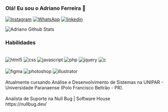 ### Olá! Eu sou o Adriano Ferreira 👋

[![Instagram](https://img.shields.io/badge/Instagram-E4405F?style=for-the-badge&logo=instagram&logoColor=white)](https://instagram.com/adriano.hfs)
[![WhatsApp](https://img.shields.io/badge/WhatsApp-25D366?style=for-the-badge&logo=whatsapp&logoColor=white)](https://wa.me/5519933006668)
[![linkedin](https://img.shields.io/badge/LinkedIn-0077B5?style=for-the-badge&logo=linkedin&logoColor=white)](https://www.linkedin.com/in/adriano-ferreira-524311191/)

![Adriano Github Stats](https://github-readme-stats.vercel.app/api?username=adeferreira&show_icons=true&theme=radical)

### Habilidades

<div style="display: inline_block"> <br>
         <img align="center" alt="html5" src="https://img.shields.io/badge/HTML5-E34F26?style=for-the-badge&logo=html5&logoColor=white">
         <img align="center" alt="css" src="https://img.shields.io/badge/CSS3-1572B6?style=for-the-badge&logo=css3&logoColor=white">
         <img align="center" alt="javascript" src="https://img.shields.io/badge/JavaScript-F7DF1E?style=for-the-badge&logo=javascript&logoColor=black">
         <img align="center" alt="php" src="https://img.shields.io/badge/PHP-777BB4?style=for-the-badge&logo=php&logoColor=white">
         <img align="center" alt="jquery" src="https://img.shields.io/badge/jQuery-0769AD?style=for-the-badge&logo=jquery&logoColor=white">
         <img align="center" alt="c" src="https://img.shields.io/badge/C-00599C?style=for-the-badge&logo=c&logoColor=white">
</div>

<div style="display: inline_block"> <br>
         <img align="center" alt="figma" src="https://img.shields.io/badge/Figma-F24E1E?style=for-the-badge&logo=figma&logoColor=white">
         <img align="center" alt="photoshop" src="https://aleen42.github.io/badges/src/photoshop.svg">
         <img align="center" alt="illustrator" src="https://aleen42.github.io/badges/src/illustrator.svg">
</div>
<br>
Atualmente cursando Análise e Desenvolvimento de Sistemas na UNIPAR - Universidade Paranaense (Polo Francisco Beltrão - PR). <br> <br>
Analista de Suporte na Null Bug | Software House <br>
https://nullbug.dev/
